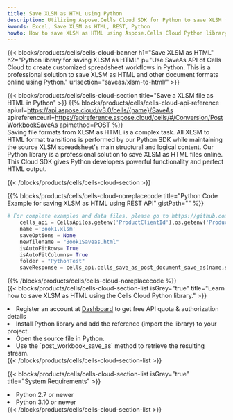 ```yaml
---
title: Save XLSM as HTML using Python 
description: Utilizing Aspose.Cells Cloud SDK for Python to save XLSM format file as HTML format file. 
kwords: Excel, Save XLSM as HTML, REST, Python
howto: How to save XLSM as HTML using Aspose.Cells Cloud Python library.
---
```



{{< blocks/products/cells/cells-cloud-banner h1="Save XLSM as HTML" h2="Python library for saving XLSM as HTML" p="Use SaveAs API of Cells Cloud to create customized spreadsheet workflows in Python. This is a professional solution to save XLSM as HTML and other document formats online using Python." urlsection="saveas/xlsm-to-html/" >}}

{{< blocks/products/cells/cells-cloud-section  title="Save a XLSM file as HTML in Python" >}}
{{% blocks/products/cells/cells-cloud-api-reference  apiurl=https://api.aspose.cloud/v3.0/cells/{name}/SaveAs  apireferenceurl=https://apireference.aspose.cloud/cells/#/Conversion/PostWorkbookSaveAs  apimethod=POST %}}
<br/>
Saving file formats from XLSM as HTML is a complex task. All XLSM to HTML format transitions is performed by our Python SDK while maintaining the source XLSM spreadsheet's main structural and logical content. Our Python library is a professional solution to save XLSM as HTML files online. This Cloud SDK gives Python developers powerful functionality and perfect HTML output.

{{< /blocks/products/cells/cells-cloud-section >}}

{{% blocks/products/cells/cells-cloud-noreplacecode title="Python Code Example for saving XLSM as HTML using REST API" gistPath="" %}}
  
```python
# For complete examples and data files, please go to https://github.com/aspose-cells-cloud/aspose-cells-cloud-python/
    cells_api = CellsApi(os.getenv('ProductClientId'),os.getenv('ProductClientSecret'))
    name ='Book1.xlsm'    
    saveOptions = None
    newfilename = "Book1Saveas.html"
    isAutoFitRows= True
    isAutoFitColumns= True
    folder = "PythonTest"
    saveResponse = cells_api.cells_save_as_post_document_save_as(name,save_options=saveOptions, newfilename=(folder +'/' + newfilename),folder=folder)
```
  
{{% /blocks/products/cells/cells-cloud-noreplacecode  %}}
<br/>
{{< blocks/products/cells/cells-cloud-section-list isGrey="true"  title="Learn how to save XLSM as HTML using the Cells Cloud Python library." >}}
<li>Register an account at <a href="https://dashboard.aspose.cloud/">Dashboard</a> to get free API quota & authorization details</li>
<li>Install Python library and add the reference (import the library) to your project.</li>
<li>Open the source file in Python.</li>
<li>Use the `post_workbook_save_as` method to retrieve the resulting stream.</li>
{{< /blocks/products/cells/cells-cloud-section-list >}}

{{< blocks/products/cells/cells-cloud-section-list isGrey="true"  title="System Requirements" >}}
<li>Python 2.7 or newer</li>
<li>Python 3.10 or newer</li>
{{< /blocks/products/cells/cells-cloud-section-list >}}

